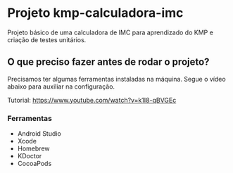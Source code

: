 # Projeto kmp-calculadora-imc

Projeto básico de uma calculadora de IMC para aprendizado do KMP e criação de testes unitários.

## O que preciso fazer antes de rodar o projeto?

Precisamos ter algumas ferramentas instaladas na máquina. Segue o vídeo abaixo para auxiliar na configuração.

Tutorial: https://www.youtube.com/watch?v=k1I8-qBVGEc

### Ferramentas

- Android Studio
- Xcode
- Homebrew
- KDoctor
- CocoaPods

